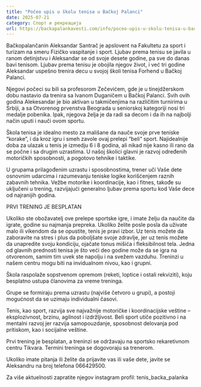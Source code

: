 ```yaml
---
title: "Počeo upis u školu tenisa u Bačkoj Palanci"
date: 2025-07-21
category: Спорт и рекреација
url: https://backapalankavesti.com/info/poceo-upis-u-skolu-tenisa-u-backoj-palanci/
---
```


Bačkopalančanin Aleksandar Santrač je apslovent na Fakultetu za sport i turizam na smeru Fizičko vaspitanje i sport. Ljubav prema tenisu se javila u ranom detinjstvu i Aleksandar se od svoje desete godine, pa sve do danas bavi tenisom. Ljubav prema tenisu je obojila njegov život, i već tri godine Aleksandar uspešno trenira decu u svojoj školi tenisa Forhend u Bačkoj Palanci.

Njegovi počeci su bili sa profesorom Zečevićem, gde je u tinejdžerskom dobu nastavio da trenira sa Ivanom Duganičem u Bačkoj Palanci. Svih ovih godina Alekesandar je bio aktivan u takmičenjima na različitim turnirima u Srbiji, a sa Otvorenog prvenstva Beograda u seniorskoj kategoriji nosi tri medalje pobenika. Ipak, njegova želja je da radi sa decom i da ih na najbolji način uputi i nauči ovom sportu.

Škola tenisa je idealno mesto za mališane da nauče svoje prve teniske “korake”, i da kroz igru i smeh zavole ovaj prelepi “beli“ sport. Najidealnije doba za ulazak u tenis je izmedju 6 i 8 godina, ali nikad nije kasno ili rano da se počne i sa drugim uzrastima. U našoj školici glavni je razvoj određenih motoričkih sposobnosti, a pogotovo tehnike i taktike.

U grupama prilagođenim uzrastu i sposobnostima, trener uči Vaše dete osnovnim udarcima i razumevanju teniske logike korišćenjem raznih zabavnih tehnika. Vežbe motorike i koordinacije, kao i fitnes, takođe su uključeni u trening, razvijajući generalno ljubav prema sportu kod Vaše dece od najranijih godina.

PRVI TRENING JE BESPLATAN

Ukoliko ste obožavatelj ove prelepe sportske igre, i imate želju da naučite da igrate, godine su najmanja prepreka. Ukoliko želite posle posla da uživate malo ili vikendom da se opustite, tenis je pravi izbor. Uz tenis možete da zaboravite na stres i plus da poboljšate svoje zdravlje, jer uz tenis možete da unapredite svoju kondiciju, ojačate tonus mišića i fleksibilnost tela. Jedna od glavnih prednosti tenisa je što veći deo godine može da se igra na otvorenom, samim tim uvek ste napolju i na svežem vazduhu. Treninzi u našem centru mogu biti na invidualnom nivou, kao i grupni.

Škola raspolaže sopstvenom opremom (reketi, loptice i ostali rekviziti), koju besplatno ustupa članovima za vreme treninga.

Grupe se formiraju prema uzrastu (najviše četvoro u grupi), a postoji mogućnost da se uzimaju individualni časovi.

Tenis, kao sport, razvija sve najvažnije motoričke i koordinacijske veštine – eksplozivnost, brzinu, agilnost i izdržljivost. Beli sport utiče pozitivno i na mentalni razvoj jer razvija samopouzdanje, sposobnost delovanja pod pritiskom, kao i socijalne veštine.

Prvi trening je besplatan, a treninzi se održavaju na sportsko rekaretivnom centru Tikvara. Termini treninga se dogovoraju sa trenerom.

Ukoliko imate pitanja ili želite da prijavite vas ili vaše dete, javite se Aleksandru na broj telefona 066429500.

Za više aktuelnosti zapratite njegov instagram profil: tenis_backa_palanka
